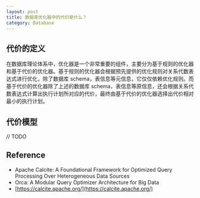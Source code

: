 ```yaml
---
layout: post
title: 数据库优化器中的代价是什么？
category: Database
---
```


## 代价的定义

在数据库理论体系中，优化器是一个非常重要的组件，主要分为基于规则的优化器和基于代价的优化器。基于规则的优化器会根据预先提供的优化规则对关系代数表达式进行优化，除了数据库 schema，表信息等元信息，它仅仅依赖优化规则。而基于代价的优化器除了上述的数据库 schema，表信息等原信息，还会根据关系代数表达式计算出执行计划所对应的代价，最终由基于代价的优化器选择出代价相对最小的执行计划。

## 代价模型
// TODO 

## Reference
* Apache Calcite: A Foundational Framework for Optimized Query Processing Over Heterogeneous Data Sources
* Orca: A Modular Query Optimizer Architecture for Big Data
* [https://calcite.apache.org/](https://calcite.apache.org/)

